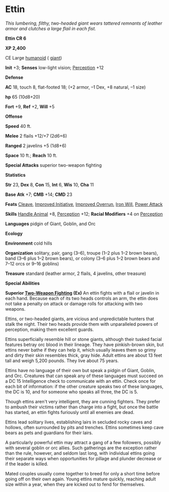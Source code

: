 # Ettin

_This lumbering, filthy, two-headed giant wears tattered remnants of leather armor and clutches a large flail in each fist._

**Ettin CR 6**

**XP 2,400**

CE Large [humanoid](creatureTypes#_humanoid) ( [giant](creatureTypes#_giant-type))

**Init** +3; **Senses** low-light vision; [Perception](../skills/perception#_perception) +12

**Defense**

**AC** 18, touch 8, flat-footed 18; (+2 armor, –1 Dex, +8 natural, –1 size)

**hp** 65 (10d8+20)

**Fort** +9, **Ref** +2, **Will** +5

**Offense**

**Speed** 40 ft.

**Melee** 2 flails +12/+7 (2d6+6)

**Ranged** 2 javelins +5 (1d8+6)

**Space** 10 ft.; **Reach** 10 ft.

**Special Attacks** superior two-weapon fighting

**Statistics**

**Str** 23, **Dex** 8, **Con** 15, **Int** 6, **Wis** 10, **Cha** 11

**Base**  **Atk** +7; **CMB** +14; **CMD** 23

**Feats** [Cleave](../feats#_cleave), [Improved Initiative](../feats#_improved-initiative), [Improved Overrun](../feats#_improved-overrun), [Iron Will](../feats#_iron-will), [Power Attack](../feats#_power-attack)

**Skills** [Handle Animal](../skills/handleAnimal#_handle-animal) +8, [Perception](../skills/perception#_perception) +12; **Racial Modifiers** +4 on [Perception](../skills/perception#_perception)

**Languages** pidgin of Giant, Goblin, and Orc

**Ecology**

**Environment** cold hills

**Organization** solitary, pair, gang (3–6), troupe (1–2 plus 1–2 brown bears), band (3–6 plus 1–2 brown bears), or colony (3–6 plus 1–2 brown bears and 7–12 orcs or 9–16 goblins)

**Treasure** standard (leather armor, 2 flails, 4 javelins, other treasure)

**Special Abilities**

**Superior [Two-Weapon Fighting](../feats#_two-weapon-fighting) (Ex)** An ettin fights with a flail or javelin in each hand. Because each of its two heads controls an arm, the ettin does not take a penalty on attack or damage rolls for attacking with two weapons.

Ettins, or two-headed giants, are vicious and unpredictable hunters that stalk the night. Their two heads provide them with unparalleled powers of perception, making them excellent guards.

Ettins superficially resemble hill or stone giants, although their tusked facial features betray orc blood in their lineage. They have pinkish-brown skin, but ettins never bathe if they can help it, which usually leaves them so grimy and dirty their skin resembles thick, gray hide. Adult ettins are about 13 feet tall and weigh 5,200 pounds. They live about 75 years.

Ettins have no language of their own but speak a pidgin of Giant, Goblin, and Orc. Creatures that can speak any of these languages must succeed on a DC 15 Intelligence check to communicate with an ettin. Check once for each bit of information: if the other creature speaks two of these languages, the DC is 10, and for someone who speaks all three, the DC is 5.

Though ettins aren't very intelligent, they are cunning fighters. They prefer to ambush their victims rather than charge into a fight, but once the battle has started, an ettin fights furiously until all enemies are dead.

Ettins lead solitary lives, establishing lairs in secluded rocky caves and hollows, often surrounded by pits and trenches. Ettins sometimes keep cave bears as pets and guardians for their lairs.

A particularly powerful ettin may attract a gang of a few followers, possibly with several goblin or orc allies. Such gatherings are the exception rather than the rule, however, and seldom last long, with individual ettins going their separate ways when opportunities for pillage and plunder decrease or if the leader is killed.

Mated couples usually come together to breed for only a short time before going off on their own again. Young ettins mature quickly, reaching adult size within a year, when they are kicked out to fend for themselves.

